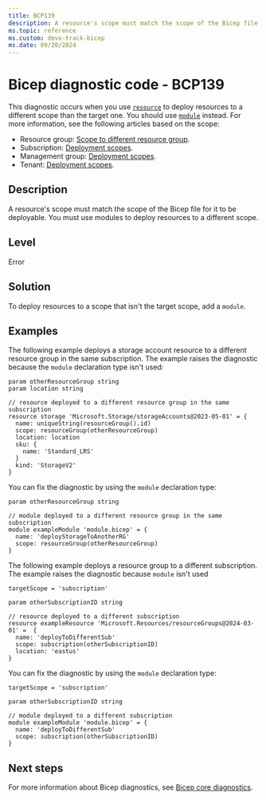 ```yaml
---
title: BCP139
description: A resource's scope must match the scope of the Bicep file for it to be deployable. You must use modules to deploy resources to a different scope.
ms.topic: reference
ms.custom: devx-track-bicep
ms.date: 09/20/2024
---
```


# Bicep diagnostic code - BCP139

This diagnostic occurs when you use [`resource`](../file.md#resources) to deploy resources to a different scope than the target one. You should use [`module`](../file.md#modules) instead. For more information, see the following articles based on the scope:

- Resource group: [Scope to different resource group](../deploy-to-resource-group.md#scope-to-different-resource-group).
- Subscription: [Deployment scopes](../deploy-to-subscription.md#deployment-scopes).
- Management group: [Deployment scopes](../deploy-to-management-group.md#deployment-scopes).
- Tenant: [Deployment scopes](../deploy-to-tenant.md#deployment-scopes).

## Description

A resource's scope must match the scope of the Bicep file for it to be deployable. You must use modules to deploy resources to a different scope.

## Level

Error

## Solution

To deploy resources to a scope that isn't the target scope, add a `module`.

## Examples

The following example deploys a storage account resource to a different resource group in the same subscription. The example raises the diagnostic because the `module` declaration type isn't used:

```bicep
param otherResourceGroup string
param location string 

// resource deployed to a different resource group in the same subscription
resource storage 'Microsoft.Storage/storageAccounts@2023-05-01' = {
  name: uniqueString(resourceGroup().id)
  scope: resourceGroup(otherResourceGroup)
  location: location
  sku: {
    name: 'Standard_LRS'
  }
  kind: 'StorageV2'
}
```

You can fix the diagnostic by using the `module` declaration type:

```bicep
param otherResourceGroup string

// module deployed to a different resource group in the same subscription
module exampleModule 'module.bicep' = {
  name: 'deployStorageToAnotherRG'
  scope: resourceGroup(otherResourceGroup)
}
```

The following example deploys a resource group to a different subscription. The example raises the diagnostic because `module` isn't used

```bicep
targetScope = 'subscription'

param otherSubscriptionID string

// resource deployed to a different subscription
resource exampleResource 'Microsoft.Resources/resourceGroups@2024-03-01' =  {
  name: 'deployToDifferentSub'
  scope: subscription(otherSubscriptionID)
  location: 'eastus'
}
```

You can fix the diagnostic by using the `module` declaration type:

```bicep
targetScope = 'subscription'

param otherSubscriptionID string

// module deployed to a different subscription
module exampleModule 'module.bicep' = {
  name: 'deployToDifferentSub'
  scope: subscription(otherSubscriptionID)
}
```

## Next steps

For more information about Bicep diagnostics, see [Bicep core diagnostics](../bicep-core-diagnostics.md).
